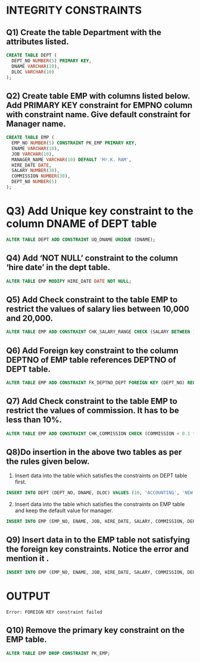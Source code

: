 # INTEGRITY CONSTRAINTS
## Q1) Create the table Department with the attributes listed.

```sql
CREATE TABLE DEPT (
  DEPT_NO NUMBER(5) PRIMARY KEY,
  DNAME VARCHAR(10),
  DLOC VARCHAR(10)
);
```

## Q2) Create table EMP with columns listed below. Add PRIMARY KEY constraint for EMPNO column with constraint name. Give default constraint for Manager name.

```sql
CREATE TABLE EMP (
  EMP_NO NUMBER(5) CONSTRAINT PK_EMP PRIMARY KEY,
  ENAME VARCHAR(10),
  JOB VARCHAR(10),
  MANAGER_NAME VARCHAR(10) DEFAULT 'Mr.K. RAM',
  HIRE_DATE DATE,
  SALARY NUMBER(30),
  COMMISSION NUMBER(30),
  DEPT_NO NUMBER(5)
);
```

# Q3) Add Unique key constraint to the column DNAME of DEPT table

```sql
ALTER TABLE DEPT ADD CONSTRAINT UQ_DNAME UNIQUE (DNAME);
```

## Q4) Add ‘NOT NULL’ constraint to the column ‘hire date’ in the dept table.

```sql
ALTER TABLE EMP MODIFY HIRE_DATE DATE NOT NULL;
```

## Q5) Add Check constraint to the table EMP to restrict the values of salary lies between 10,000 and 20,000.

```sql
ALTER TABLE EMP ADD CONSTRAINT CHK_SALARY_RANGE CHECK (SALARY BETWEEN 10000 AND 20000);
```

## Q6) Add Foreign key constraint to the column DEPTNO of EMP table references DEPTNO of DEPT table.

```sql
ALTER TABLE EMP ADD CONSTRAINT FK_DEPTNO_DEPT FOREIGN KEY (DEPT_NO) REFERENCES DEPT(DEPT_NO);
```

## Q7) Add Check constraint to the table EMP to restrict the values of commission. It has to be less than 10%.

```sql
ALTER TABLE EMP ADD CONSTRAINT CHK_COMMISSION CHECK (COMMISSION < 0.1 * SALARY);
```

## Q8)Do insertion in the above two tables as per the rules given below.

1. Insert data into the table which satisfies the constraints on DEPT table first.

```sql
INSERT INTO DEPT (DEPT_NO, DNAME, DLOC) VALUES (10, 'ACCOUNTING', 'NEW YORK');
```

2. Insert data into the table which satisfies the constraints on EMP table and keep the default
value for manager.

```sql
INSERT INTO EMP (EMP_NO, ENAME, JOB, HIRE_DATE, SALARY, COMMISSION, DEPT_NO) VALUES (7369, 'SMITH', 'CLERK', '17-DEC-80', 11800, NULL, 10);
```

## Q9) Insert data in to the EMP table not satisfying the foreign key constraints. Notice the error and mention it .

```sql
INSERT INTO EMP (EMP_NO, ENAME, JOB, HIRE_DATE, SALARY, COMMISSION, DEPT_NO) VALUES (7499, 'ALLEN', 'SALESMAN', '20-FEB-81', 11600, NULL, 30);
```
# OUTPUT
```
Error: FOREIGN KEY constraint failed
```

## Q10) Remove the primary key constraint on the EMP table.

```sql
ALTER TABLE EMP DROP CONSTRAINT PK_EMP;
```
